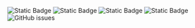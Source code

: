 ![Static Badge](https://img.shields.io/badge/blacklists-60-000000) ![Static Badge](https://img.shields.io/badge/blacklisted-3049385-cc0000) ![Static Badge](https://img.shields.io/badge/whitelisted-2242-00CC00) ![Static Badge](https://img.shields.io/badge/streaming_blacklist-28106-000000) ![GitHub issues](https://img.shields.io/github/issues/fabriziosalmi/blacklists)
